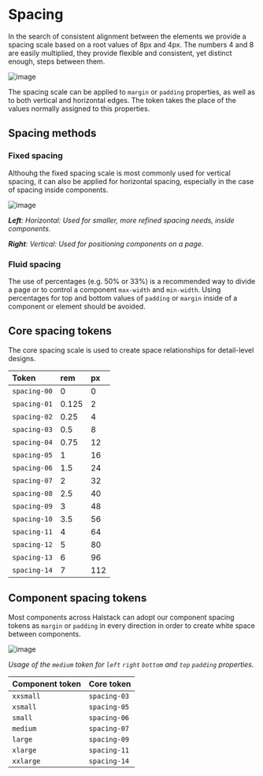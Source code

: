 # Spacing

In the search of consistent alignment between the elements we provide a spacing scale based on a root values of 8px and 4px. The numbers 4 and 8 are easily multiplied, they provide flexible and consistent, yet distinct enough, steps between them.

![image](https://user-images.githubusercontent.com/44420072/114699087-20383180-9d20-11eb-83ee-a61f8928b971.png)

The spacing scale can be applied to  `margin`  or  `padding`  properties, as well as to both vertical and horizontal edges. 
The token takes the place of the values normally assigned to this properties.

## Spacing methods

### Fixed spacing

Althouhg the fixed spacing scale is most commonly used for vertical spacing, it can also be applied for horizontal spacing, especially in the case of spacing inside components.

![image](https://user-images.githubusercontent.com/44420072/114699243-52499380-9d20-11eb-90ab-d4f463be7d4d.png)

_**Left**: Horizontal: Used for smaller, more refined spacing needs, inside components._

_**Right**: Vertical: Used for positioning components on a page._

### Fluid spacing

The use of percentages (e.g. 50% or 33%) is a recommended way to divide a page or to control a component `max-width` and `min-width`. Using percentages for top and bottom values of `padding` or `margin` inside of a component or element should be avoided.

## Core spacing tokens

The core spacing scale is used to create space relationships for detail-level designs.

| Token         | rem    | px   | 
| :---          | :---   | :--- | 
| `spacing-00`  | 0      | 0    | 
| `spacing-01`  | 0.125  | 2    | 
| `spacing-02`  | 0.25   | 4    | 
| `spacing-03`  | 0.5    | 8    | 
| `spacing-04`  | 0.75   | 12   | 
| `spacing-05`  | 1      | 16   | 
| `spacing-06`  | 1.5    | 24   | 
| `spacing-07`  | 2      | 32   | 
| `spacing-08`  | 2.5    | 40   | 
| `spacing-09`  | 3      | 48   | 
| `spacing-10`  | 3.5    | 56   | 
| `spacing-11`  | 4      | 64   | 
| `spacing-12`  | 5      | 80   |
| `spacing-13`  | 6      | 96   | 
| `spacing-14`  | 7      | 112  | 



## Component spacing tokens

Most components across Halstack can adopt our component spacing tokens as `margin` or `padding` in every direction in order to create white space between components.

![image](https://user-images.githubusercontent.com/44420072/115279749-64279e00-a147-11eb-9661-78416f49a83a.png)

_Usage of the `medium` token for `left` `right` `bottom` and `top` `padding` properties._


| Component token   | Core token    |
| :---              | :---          |
| `xxsmall`         | `spacing-03`  |
| `xsmall`          | `spacing-05`  |
| `small`           | `spacing-06`  |
| `medium`          | `spacing-07`  |
| `large`           | `spacing-09`  |
| `xlarge`          | `spacing-11`  |
| `xxlarge`         | `spacing-14`  | 

